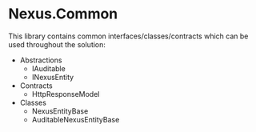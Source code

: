 # Nexus.Common

This library contains common interfaces/classes/contracts which can be used throughout the solution:

* Abstractions
    * IAuditable
    * INexusEntity
* Contracts
    * HttpResponseModel
* Classes
    * NexusEntityBase
    * AuditableNexusEntityBase